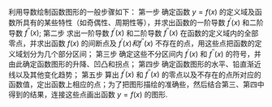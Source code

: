利用导数绘制函数图形的一般步骤如下：
第一步 确定函数 $y = f(x)$ 的定义域及函数所具有的某些特性（如奇偶性、周期性等），并求出函数的一阶导数 $f^\prime(x)$ 和二阶导数 $f^{\prime\prime}(x)$;
第二步 求出一阶导数 $f^\prime(x)$ 和二阶导数 $f^{\prime\prime}(x)$ 在函数的定义域内的全部零点，并求出函数 $f(x)$ 的间断点及 $f^\prime(x) 和 f^{\prime\prime}(x)$ 不存在的点，用这些点把函数的定义域划分为几个部分区间；
第三步 确定这些不分区间内 $f^\prime(x)$ 和 $f^{\prime\prime}(x)$ 的符号，并由此确定函数图形的升降、凹凸和拐点；
第四步 确定函数图形的水平、铅直渐近线以及其他变化趋势；
第五步 算出 $f^{\prime}(x)$ 和 $f^{\prime\prime}(x)$ 的零点以及不存在的点所对应的函数值，定出函数上相应的点；为了把图形描绘的准确些，然后结合第三、第四中得到的结果，连接这些点画出函数 $y=f(x)$ 的图形.